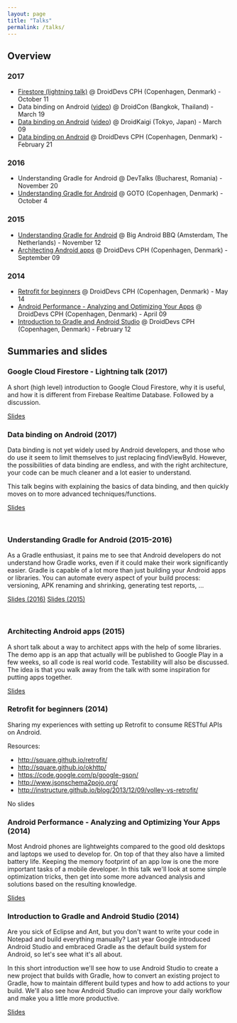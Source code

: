 ```yaml
---
layout: page
title: "Talks"
permalink: /talks/
---
```


## Overview

### 2017

* [Firestore (lightning talk)](https://www.meetup.com/DroidDevs-CPH/events/243648366/) @ DroidDevs CPH (Copenhagen, Denmark) - October 11
* Data binding on Android ([video](https://www.youtube.com/watch?v=j0HHvbupPVM)) @ DroidCon (Bangkok, Thailand) - March 19
* [Data binding on Android](https://droidkaigi.github.io/2017/en/timetable.html#session-5) ([video](https://academy.realm.io/posts/droidkaigi-kevin-pelgrims-data-real-world-data-binding/)) @ DroidKaigi (Tokyo, Japan) - March 09
* [Data binding on Android](https://www.meetup.com/DroidDevs-CPH/events/237631402/) @ DroidDevs CPH (Copenhagen, Denmark) - February 21

### 2016

* Understanding Gradle for Android @ DevTalks (Bucharest, Romania) - November 20
* [Understanding Gradle for Android](https://gotocon.com/cph-2016/presentations/show_talk.jsp?oid=7965) @ GOTO (Copenhagen, Denmark) - October 4

### 2015

* [Understanding Gradle for Android](https://us4.campaign-archive.com/?u=9fb73967ad2d01e99dc589b4f&id=acfd5a4c75) @ Big Android BBQ (Amsterdam, The Netherlands) - November 12
* [Architecting Android apps](https://web.archive.org/web/20160205053650/http://lanyrd.com/2015/droiddevsdk-september/) @ DroidDevs CPH (Copenhagen, Denmark) - September 09

[//]: # (Favorite testimony ever: https://antoniocappiello.com/2015/11/12/my-journey-at-the-first-big-android-bbq-in-europe-day-1/)

### 2014

* [Retrofit for beginners](https://web.archive.org/web/20140803072505/http://lanyrd.com/2014/droid-devs-cph-may/scytqh/) @ DroidDevs CPH (Copenhagen, Denmark) - May 14
* [Android Performance - Analyzing and Optimizing Your Apps](https://web.archive.org/web/20140805005632/http://lanyrd.com/2014/droiddevsdk-april/scyfpb/) @ DroidDevs CPH (Copenhagen, Denmark) - April 09
* [Introduction to Gradle and Android Studio](https://web.archive.org/web/20150323110605/http://lanyrd.com/2014/droid-devs-cph-february/scwdqd/) @ DroidDevs CPH (Copenhagen, Denmark) - February 12

## Summaries and slides

### Google Cloud Firestore - Lightning talk (2017)

A short (high level) introduction to Google Cloud Firestore, why it is useful, and how it is different from Firebase Realtime Database. Followed by a discussion.

[Slides](https://github.com/DroidDevsDK/EventMaterial/blob/master/2017-10-11/talks/Google%20Cloud%20Firestore%20-%20Short%20Introduction.pdf)

### Data binding on Android (2017)

Data binding is not yet widely used by Android developers, and those who do use it seem to limit themselves to just replacing findViewById. However, the possibilities of data binding are endless, and with the right architecture, your code can be much cleaner and a lot easier to understand.

This talk begins with explaining the basics of data binding, and then quickly moves on to more advanced techniques/functions.

[Slides](https://speakerdeck.com/kevinpelgrims/data-binding-on-android)

<script async class="speakerdeck-embed" data-id="64fa632f1d5b424fb4a3632663a354a6" data-ratio="1.77777777777778" src="//speakerdeck.com/assets/embed.js"></script><br />

### Understanding Gradle for Android (2015-2016)

As a Gradle enthusiast, it pains me to see that Android developers do not understand how Gradle works, even if it could make their work significantly easier. Gradle is capable of a lot more than just building your Android apps or libraries. You can automate every aspect of your build process: versioning, APK renaming and shrinking, generating test reports, ...

[Slides (2016)](https://gotocon.com/dl/goto-cph-2016/slides/KevinPelgrims_UnderstandingGradleForAndroid.pdf)
[Slides (2015)](https://speakerdeck.com/kevinpelgrims/understanding-gradle-for-android)

<script async class="speakerdeck-embed" data-id="5b87a61e5d1b4dc28e6ea6950e647b80" data-ratio="1.77777777777778" src="//speakerdeck.com/assets/embed.js"></script><br />

### Architecting Android apps (2015)

A short talk about a way to architect apps with the help of some libraries. The demo app is an app that actually will be published to Google Play in a few weeks, so all code is real world code. Testability will also be discussed. The idea is that you walk away from the talk with some inspiration for putting apps together.

[Slides](https://docs.google.com/presentation/d/1M07O7JIkp1cguZsQXXFvaPIY1UrMOCascL3ZcuoI0VI/edit?usp=sharing)

### Retrofit for beginners (2014)

Sharing my experiences with setting up Retrofit to consume RESTful APIs on Android.

Resources:
* <http://square.github.io/retrofit/>
* <http://square.github.io/okhttp/>
* <https://code.google.com/p/google-gson/>
* <http://www.jsonschema2pojo.org/>
* <http://instructure.github.io/blog/2013/12/09/volley-vs-retrofit/>

No slides

### Android Performance - Analyzing and Optimizing Your Apps (2014)

Most Android phones are lightweights compared to the good old desktops and laptops we used to develop for. On top of that they also have a limited battery life. Keeping the memory footprint of an app low is one the more important tasks of a mobile developer. In this talk we'll look at some simple optimization tricks, then get into some more advanced analysis and solutions based on the resulting knowledge.

[Slides](https://docs.google.com/presentation/d/1sCjdxGjBhagfWkhs8LrD-P6V0uuoFQJKgC5GeFzWuJY/edit?usp=sharing)

### Introduction to Gradle and Android Studio (2014)

Are you sick of Eclipse and Ant, but you don't want to write your code in Notepad and build everything manually? Last year Google introduced Android Studio and embraced Gradle as the default build system for Android, so let's see what it's all about.

In this short introduction we'll see how to use Android Studio to create a new project that builds with Gradle, how to convert an existing project to Gradle, how to maintain different build types and how to add actions to your build.
We'll also see how Android Studio can improve your daily workflow and make you a little more productive.

[Slides](https://dl.dropboxusercontent.com/u/1288556/DroidDevs/Gradle%20%26%20Android%20Studio.pdf)
